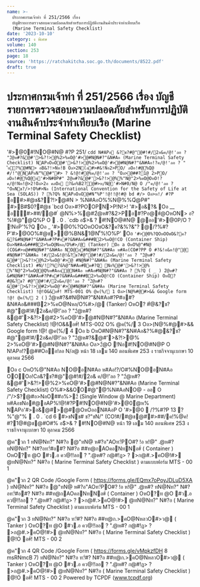 ```yaml
---
name: >-
  ประกาศกรมเจ้าท่า ที่ 251/2566 เรื่อง
  บัญชีรายการตรวจสอบความปลอดภัยสำหรับการปฏิบัติงานสินค้าประจำท่าเทียบเรือ
  (Marine Terminal Safety Checklist)
date: '2023-10-10'
category: ง พิเศษ
volume: 140
section: 253
page: 18
source: 'https://ratchakitcha.soc.go.th/documents/8522.pdf'
draft: true
---
```


# ประกาศกรมเจ้าท่า ที่ 251/2566 เรื่อง บัญชีรายการตรวจสอบความปลอดภัยสำหรับการปฏิบัติงานสินค้าประจำท่าเทียบเรือ (Marine Terminal Safety Checklist)

'#>@0#!NO@#N@ #?P 251/ `cdd N#APอ &?ช?#@"@#!#/2อ&ค/@!'ลอ ? "2ํ@ห#?&@#'>&?!>@%2>%คO@'#>ํ@#N@N#?"&N#Aอ (Marine Terminal Safety Checklist) NAPอOหO@#'>&?!>@%2>%คO@'#>ํ@#N@N#?"&N#Aอ!?ค/@!'ลอ ? " '้อ?%@#N> อB&?!>Nห!B Oล>2N(ล#>#&!Nอ2>PO/ ลOอ!#@%Qํ@ #/!"@NAPอN'็%@#"#> ? &!@!#@%ค/@!'ลอ ? "Oล>@##?1@ 2>PO/ ลOอ!#@%Qํ@อ'#>N#0P#" 2ํ@ห#?&@#'>&?!>@%%"N@"2>%คO@OหO!?ค/@!Nห!@>2!Oล>2อ คลOอ ?&อ%B2?@#>ห/N@'#>N#0/N@ O /"ค/@!'ลอ ? "OหNช?/>!O%#>Nล (International Convention for the Safety of Life at Sea (SOLAS)) ? %?Q% NAPอOหO@#N'็%P'!@!!@!#@ bd #/> Oล>ห!/ #?P ` อ#>#@ช&??!>@#N > %N#AอO%%N@%%Qํ@P#" #>B#$0?#@ช `bcd Oล>#?POOPN>P!N!>! '#>อ&?& Oอ __ อ#>##/@# ํ @N%>%@#2ํ@ห#?&2>Pอ#?Pอ@#ํ@OหON> อ?%!#@"@Q%P O  . 0 . `cdb อ$>& ? #!NO@#N@ @ออ'#>@0P/O ? !NอP'%?Q Oอ _ '#>@0%?QOหOOชO&?ค?&%?&"? @/?%#?P'#>@0O%#@ช>@%BN&1@N'็%!O%P' Oอ ` '#>@0%?QOหOOชO&?ค?&?&#N@N#?"&N#Aอ#?P#อ#?&N#Aอ&###B2>%คO@!CO (Container Ship) Oล>N#Aอ&###B2>%คO@Nหล/O%#>/@ (Tanker) Oอ a OหO%@"#N@ (CO&#>ห@##N@N#?"&N#Aอ NO@อ#N@N#?"&N#Aอ ห#Aอ(CO#?PP O #?&!อ&ห!@"@ #N@N#?"&N#Aอ !#/2อ&!@!&?ช?#@"@#!#/2อ&ค/@!'ลอ ? "2ํ@ห#?&@#'>&?!>@%2>%คO@'#>ํ@ #N@N#?"&N#Aอ (Marine Terminal Safety Checklist) #N/!?%?&%@"N#Aอ#Bค#?Q Nอ%@#'>&?!>@% %"N@"2>%คO@@Q%ห#Aอล@N#Aอ ห#Aอ#N@N#?"&N#Aอ ? %?Q ( _ ) 2ํ@ห#?&#N@N#?"&N#Aอ#?P#อ#?&N#Aอ&###B2>%คO@!CO (Container Ship) OหO? #ํ@&?ช? #@"@#!#/2อ&ค/@!'ลอ ? "2ํ@ห#?&@#'>&?!>@#2>%คO@'#>ํ@#N@N#?"&N#Aอ (Marine Terminal Safety Checklist) !@!O&&อ#์! MTS-001 O% @ค(%/ 1 Oล>(N@%#@#>&& Google form !@! @ค(%/ 2 ( ` ) 2ํ@ห#?&#N@N#?"&N#Aอ#?P#อ#?&N#Aอ&###B2>%คO@Nหล/O%#>/@ (Tanker) OหO? #ํ@&?ช? #@"@#!#/2อ&ค/@!'ลอ ? "2ํ@ห#?&@#'>&?!>@#2>%คO@'#>ํ@#N@N#?"&N#Aอ (Marine Terminal Safety Checklist) !@!O&&อ#์! MTS-002 O% @ค(%/ 3 Oล>(N@%#@#>&& Google form !@! @ค(%/ 4 Oอ b OหO#N@N#?"&N#Aอ&?%#@&?ช?#@"@#!#/2อ&ค/@!'ลอ ? "2ํ@ห#?&@#'>&?!>@% 2>%คO@'#>ํ@#N@N#?"&N#Aอ Oล>2ํ@O !Nอ#!NO@#N@P O N!APอ!?@##Oออ!ลอ N/ล@ หน้า 18 เลม 140 ตอนพิเศษ 253 ง ราชกิจจานุเบกษา 10 ตุลาคม 2566

Oอ c OหO%@"N#Aอ NO@อN#Aอ ห#Aอ!?/O#%NO@อN#Aอ OOOอ!Cล&?ช?#@"@#!#/2อ& ค/@!'ลอ ? "2ํ@ห#?&@#'>&?!>@%2>%คO@'#>ํ@#N@N#?"&N#Aอ (Marine Terminal Safety Checklist) O%#>&&OO#@"@%N#AอNO@ - ออ O /"/>$?@#อ>NลO##อ%>2์ (Single Window @ Marine Department) ห#AอชNอ#@อAP%!@!#?P#!NO@#N@'#>@0ํ@ห% NAPอ'#>อ&@#>@#@OหOออN#AอP O '#>@0  /?%#?P 13 ?%"@"%  . 0 . `cd 6 #>ชNช# ช?"ชN/" (CO!#/#@ช@##>##/ค!%@ค! #?1@#@ช@#O#% อ$>& ? #!NO@#N@ หน้า 19 เลม 140 ตอนพิเศษ 253 ง ราชกิจจานุเบกษา 10 ตุลาคม 2566

@ค"วก 1 ทN@Nท?" N#?อ @"ทN@ ห#?อ"AOท?่PO#? !อ ห!@" .@ห#? ทN@Nท?" N#?อท?่#อ#? N#?อ ##ท@กAOคอNทNอ#์ ( Container ) OหO?ท @O #ว.อ คว@!!ลอ ? ".@ห#? ก@#!ฏ> ? >ก@#.>คO@!#> @ทN@Nท?" N#?อ ( Marine Terminal Safety Checklist ) ตามแบบฟอร์ม MTS - 00 1



@ค"วก 2 QR Code /Google Form ( https://forms.gle/EQmx7oPoyJDLuD5XA ) ทN@Nท?" N#?อ @"ทN@ ห#?อ"AOท?่PO#? !อ ห!@" .@ห#? ทN@Nท?" N#?อท?่#อ#? N#?อ ##ท@กAOคอNทNอ#์ ( Container ) OหO?ท @O #ว.อ คว@!!ลอ ? ".@ห#? ก@#!ฏ> ? >ก@#.>คO@!#> @ทN@Nท?" N#?อ ( Marine Terminal Safety Checklist ) ตามแบบฟอร์ม MTS - 00 1

@ค"วก 3 ทN@Nท?" N#?อ ท?่#? N#?อ ##ท@ก.>คO@NหลวO#>ว@ ( Tanker ) OหO?ท @O #ว.อ คว@!!ลอ ? ".@ห#? ก@#!ฏ> ? >ก@#.>คO@!#> @ทN@Nท?" N#?อ ( Marine Terminal Safety Checklist ) @!O อ#์! MTS - 00 2



@ค"วก 4 QR Code /Google Form ( https://forms.gle/vMpkzfDH 8 msRNmcB 7) ทN@Nท?" N#?อ ท?่#? N#?อ ##ท@ก.>คO@NหลวO#>ว@ ( Tanker ) OหO?ท @O #ว.อ คว@!!ลอ ? ".@ห#? ก@#!ฏ> ? >ก@#.>คO@!#> @ทN@Nท?" N#?อ ( Marine Terminal Safety Checklist ) @!O อ#์! MTS - 00 2 Powered by TCPDF (www.tcpdf.org)
